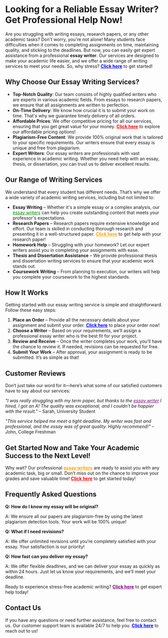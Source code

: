 <h1>Looking for a Reliable Essay Writer? Get Professional Help Now!</h1>

<p>Are you struggling with writing essays, research papers, or any other academic tasks? Don't worry, you're not alone! Many students face difficulties when it comes to completing assignments on time, maintaining quality, and sticking to the deadlines. But now, you can easily get expert assistance from a professional <strong>essay writer</strong>. Our services are designed to make your academic life easier, and we offer a wide range of writing services to meet your needs. So, why stress? <a href="https://tinyurl.com/topessay?keyword=essay+writer" style="color: blue;"><strong>Click here</strong></a> to get started!</p>

<h2>Why Choose Our Essay Writing Services?</h2>

<ul>
  <li><strong>Top-Notch Quality</strong>: Our team consists of highly qualified writers who are experts in various academic fields. From essays to research papers, we ensure that all assignments are written to perfection.</li>
  <li><strong>On-Time Delivery</strong>: We know how crucial it is to submit your work on time. That's why we guarantee timely delivery of all orders.</li>
  <li><strong>Affordable Prices</strong>: We offer competitive pricing for all our services, ensuring that you get great value for your money. <a href="https://tinyurl.com/topessay?keyword=essay+writer" style="color: red;"><strong>Click here</strong></a> to explore our affordable pricing options!</li>
  <li><strong>Plagiarism-Free Content</strong>: We provide 100% original work that is tailored to your specific requirements. Our writers ensure that every essay is unique and free from plagiarism.</li>
  <li><strong>Expert Writers</strong>: Our essay writers are professionals with vast experience in academic writing. Whether you need help with an essay, thesis, or dissertation, you can trust us to deliver excellent results.</li>
</ul>

<h2>Our Range of Writing Services</h2>

<p>We understand that every student has different needs. That’s why we offer a wide variety of academic writing services, including but not limited to:</p>

<ul>
  <li><strong>Essay Writing</strong> – Whether it's a simple essay or a complex analysis, our <a href="https://tinyurl.com/topessay?keyword=essay+writer" style="color: green;">essay writers</a> can help you create outstanding content that meets your professor's expectations.</li>
  <li><strong>Research Papers</strong> – Research papers require extensive knowledge and effort. Our team is skilled in conducting thorough research and presenting it in a well-structured paper. <a href="https://tinyurl.com/topessay?keyword=essay+writer" style="color: orange;"><strong>Click here</strong></a> to get help with your research paper!</li>
  <li><strong>Homework Help</strong> – Struggling with your homework? Let our expert writers assist you in completing your assignments with ease.</li>
  <li><strong>Thesis and Dissertation Assistance</strong> – We provide professional thesis and dissertation writing services to ensure that your academic work stands out.</li>
  <li><strong>Coursework Writing</strong> – From planning to execution, our writers will help you complete your coursework to the highest standards.</li>
</ul>

<h2>How It Works</h2>

<p>Getting started with our essay writing service is simple and straightforward. Follow these easy steps:</p>

<ol>
  <li><strong>Place an Order</strong> – Provide all the necessary details about your assignment and submit your order. <a href="https://tinyurl.com/topessay?keyword=essay+writer" style="color: blue;"><strong>Click here</strong></a> to place your order now!</li>
  <li><strong>Choose a Writer</strong> – Based on your requirements, we’ll assign a professional essay writer who is the best fit for your project.</li>
  <li><strong>Review and Receive</strong> – Once the writer completes your work, you’ll have the chance to review it. If needed, revisions can be requested for free.</li>
  <li><strong>Submit Your Work</strong> – After approval, your assignment is ready to be submitted. It’s as simple as that!</li>
</ol>

<h2>Customer Reviews</h2>

<p>Don’t just take our word for it—here’s what some of our satisfied customers have to say about our services:</p>

<p><em>"I was really struggling with my term paper, but thanks to the <a href="https://tinyurl.com/topessay?keyword=essay+writer" style="color: purple;">essay writer</a> I hired, I got an A! The quality was exceptional, and I couldn’t be happier with the result."</em> – Sarah, University Student</p>

<p><em>"This service helped me meet a tight deadline. My writer was fast and professional, and the essay was of great quality. Highly recommend!"</em> – John, College Freshman</p>

<h2>Get Started Now and Take Your Academic Success to the Next Level!</h2>

<p>Why wait? Our professional <a href="https://tinyurl.com/topessay?keyword=essay+writer" style="color: orange;"><strong>essay writers</strong></a> are ready to assist you with any academic task, big or small. Don’t miss out on the chance to improve your grades and save valuable time! <strong><a href="https://tinyurl.com/topessay?keyword=essay+writer" style="color: red;">Click here</a></strong> to get started today!</p>

<h2>Frequently Asked Questions</h2>

<p><strong>Q: How do I know my essay will be original?</strong></p>
<p>A: We ensure all our papers are plagiarism-free by using the latest plagiarism detection tools. Your work will be 100% unique!</p>

<p><strong>Q: What if I need revisions?</strong></p>
<p>A: We offer unlimited revisions until you’re completely satisfied with your essay. Your satisfaction is our priority!</p>

<p><strong>Q: How fast can you deliver my essay?</strong></p>
<p>A: We offer flexible deadlines, and we can deliver your essay as quickly as within 24 hours. Just let us know your requirements, and we’ll meet your deadline.</p>

<p>Ready to experience stress-free academic writing? <strong><a href="https://tinyurl.com/topessay?keyword=essay+writer" style="color: purple;">Click here</a></strong> to get expert help today!</p>

<h2>Contact Us</h2>

<p>If you have any questions or need further assistance, feel free to contact us. Our customer support team is available 24/7 to help you. <a href="https://tinyurl.com/topessay?keyword=essay+writer" style="color: blue;"><strong>Click here</strong></a> to reach out to us!</p>
